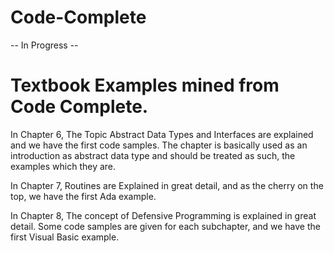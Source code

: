 # Code-Complete
-- In Progress -- 
# Textbook Examples mined from Code Complete.
In Chapter 6, The Topic Abstract Data Types and Interfaces are explained and we have the first code samples. The chapter is basically used as an introduction as abstract data type and should be treated as such, the examples which they are. 

In Chapter 7, Routines are Explained in great detail, and as the cherry on the top, we have the first Ada example.  

In Chapter 8, The concept of Defensive Programming is explained in great detail. Some code samples are given for each subchapter, and we have the first Visual Basic example.
